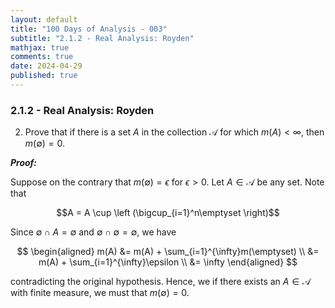 ```yaml
---
layout: default
title: "100 Days of Analysis - 003"
subtitle: "2.1.2 - Real Analysis: Royden"
mathjax: true
comments: true
date: 2024-04-29
published: true
---
```


### 2.1.2 - Real Analysis: Royden

2. Prove that if there is a set $A$ in the collection $\mathcal{A}$ for which $m(A) < \infty$, then $m(\emptyset)=0$. 

***Proof:***

Suppose on the contrary that $m(\emptyset) = \epsilon$ for $\epsilon > 0$. Let $A \in \mathcal{A}$ be any set. Note that 

$$A = A \cup \left (\bigcup_{i=1}^n\emptyset \right)$$

Since $\emptyset \cap A = \emptyset$ and $\emptyset \cap \emptyset = \emptyset$, we have

$$
\begin{aligned}
m(A) &= m(A) + \sum_{i=1}^{\infty}m(\emptyset) \\
     &= m(A) + \sum_{i=1}^{\infty}\epsilon \\
     &= \infty
\end{aligned}
$$

contradicting the original hypothesis. Hence, we if there exists an $A \in \mathcal{A}$ with finite measure, we must that $m(\emptyset) = 0$. 





